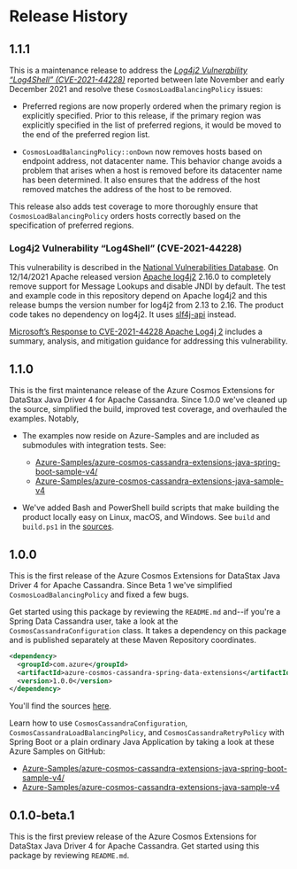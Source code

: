 # Release History

## 1.1.1

This is a maintenance release to address the [*Log4j2 Vulnerability “Log4Shell” (CVE-2021-44228)*][3] reported between 
late November and early December 2021 and resolve these `CosmosLoadBalancingPolicy` issues:

- Preferred regions are now properly ordered when the primary region is explicitly specified.
  Prior to this release, if the primary region was explicitly specified in the list of preferred regions, it would be
  moved to the end of the preferred region list.

- `CosmosLoadBalancingPolicy::onDown` now removes hosts based on endpoint address, not datacenter name.
  This behavior change avoids a problem that arises when a host is removed before its datacenter name has been
  determined. It also ensures that the address of the host removed matches the address of the host to be
  removed.

This release also adds test coverage to more thoroughly ensure that `CosmosLoadBalancingPolicy` orders hosts correctly
based on the specification of preferred regions.

### Log4j2 Vulnerability “Log4Shell” (CVE-2021-44228)

This vulnerability is described in the [National Vulnerabilities Database][4]. On 12/14/2021 Apache released version 
[Apache log4j2][5] 2.16.0 to completely remove support for Message Lookups and disable JNDI by default. The test and 
example code in this repository depend on Apache log4j2 and this release bumps the version number for log4j2 from 2.13 
to 2.16. The product code takes no dependency on log4j2. It uses [slf4j-api][6] instead.

[Microsoft’s Response to CVE-2021-44228 Apache Log4j 2][7] includes a summary, analysis, and mitigation guidance for
addressing this vulnerability.

## 1.1.0

This is the first maintenance release of the Azure Cosmos Extensions for DataStax Java Driver 4 for Apache Cassandra.
Since 1.0.0 we've cleaned up the source, simplified the build, improved test coverage, and overhauled the examples.
Notably,

- The examples now reside on Azure-Samples and are included as submodules with integration tests. See:

  - [Azure-Samples/azure-cosmos-cassandra-extensions-java-spring-boot-sample-v4/][1]
  - [Azure-Samples/azure-cosmos-cassandra-extensions-java-sample-v4][2]

- We've added Bash and PowerShell build scripts that make building the product locally easy on Linux, macOS, and 
  Windows. See `build` and `build.ps1` in the [sources][0].

## 1.0.0

This is the first release of the Azure Cosmos Extensions for DataStax Java Driver 4 for Apache Cassandra.
Since Beta 1 we've simplified `CosmosLoadBalancingPolicy` and fixed a few bugs.

Get started using this package by reviewing the `README.md` and--if you're a Spring Data Cassandra user, take a look at 
the `CosmosCassandraConfiguration` class. It takes a dependency on this package and is published separately at these
Maven Repository coordinates.
```xml
<dependency>
  <groupId>com.azure</groupId>
  <artifactId>azure-cosmos-cassandra-spring-data-extensions</artifactId>
  <version>1.0.0</version>
</dependency>
```
You'll find the sources [here][0].

Learn how to use `CosmosCassandraConfiguration`, `CosmosCassandraLoadBalancingPolicy`, and `CosmosCassandraRetryPolicy`
with Spring Boot or a plain ordinary Java Application by taking a look at these Azure Samples on GitHub:

- [Azure-Samples/azure-cosmos-cassandra-extensions-java-spring-boot-sample-v4/][1]
- [Azure-Samples/azure-cosmos-cassandra-extensions-java-sample-v4][2]

## 0.1.0-beta.1

This is the first preview release of the Azure Cosmos Extensions for DataStax Java Driver 4 for Apache Cassandra. Get 
started using this package by reviewing `README.md`.

[0]: https://github.com/Azure/azure-cosmos-cassandra-extensions/tree/develop/java-driver-4
[1]: https://github.com/Azure-Samples/azure-cosmos-cassandra-extensions-java-spring-boot-sample-v4/
[2]: https://github.com/Azure-Samples/azure-cosmos-cassandra-extensions-java-sample-v4/
[3]: https://nvd.nist.gov/vuln/detail/CVE-2021-44228
[4]: https://nvd.nist.gov/
[5]: https://github.com/apache/logging-log4j2
[6]: http://www.slf4j.org
[7]: https://msrc-blog.microsoft.com/2021/12/11/microsofts-response-to-cve-2021-44228-apache-log4j2/

